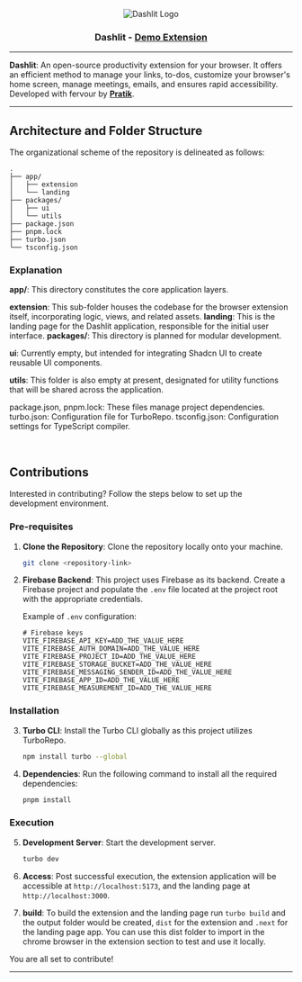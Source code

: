 <div align="center">

![Dashlit Logo](https://github.com/pratik-codes/Dashlit/blob/monorepo-migration/apps/landing/public/logo-black.png)

### Dashlit - [Demo Extension](https://demo.dashlit.com/)

</div>

---

**Dashlit**: An open-source productivity extension for your browser. It offers an efficient method to manage your links, to-dos, customize your browser's home screen, manage meetings, emails, and ensures rapid accessibility. Developed with fervour by [**Pratik**](https://twitter.com/pratikk_tiwari).

---

## Architecture and Folder Structure

The organizational scheme of the repository is delineated as follows:

```plaintext
.
├── app/
│   ├── extension
│   └── landing
├── packages/
│   ├── ui
│   └── utils
├── package.json
├── pnpm.lock
├── turbo.json
└── tsconfig.json
```

### Explanation

**app/**: This directory constitutes the core application layers.

**extension**: This sub-folder houses the codebase for the browser extension itself, incorporating logic, views, and related assets.
**landing**: This is the landing page for the Dashlit application, responsible for the initial user interface.
**packages/**: This directory is planned for modular development.

**ui**: Currently empty, but intended for integrating Shadcn UI to create reusable UI components.

**utils**: This folder is also empty at present, designated for utility functions that will be shared across the application.

package.json, pnpm.lock: These files manage project dependencies.
turbo.json: Configuration file for TurboRepo.
tsconfig.json: Configuration settings for TypeScript compiler.

<br/>

## Contributions

Interested in contributing? Follow the steps below to set up the development environment.

### Pre-requisites

1. **Clone the Repository**: Clone the repository locally onto your machine.

   ```bash
   git clone <repository-link>
   ```

2. **Firebase Backend**: This project uses Firebase as its backend. Create a Firebase project and populate the `.env` file located at the project root with the appropriate credentials.

   Example of `.env` configuration:

   ```env
   # Firebase keys
   VITE_FIREBASE_API_KEY=ADD_THE_VALUE_HERE
   VITE_FIREBASE_AUTH_DOMAIN=ADD_THE_VALUE_HERE
   VITE_FIREBASE_PROJECT_ID=ADD_THE_VALUE_HERE
   VITE_FIREBASE_STORAGE_BUCKET=ADD_THE_VALUE_HERE
   VITE_FIREBASE_MESSAGING_SENDER_ID=ADD_THE_VALUE_HERE
   VITE_FIREBASE_APP_ID=ADD_THE_VALUE_HERE
   VITE_FIREBASE_MEASUREMENT_ID=ADD_THE_VALUE_HERE
   ```

### Installation

3. **Turbo CLI**: Install the Turbo CLI globally as this project utilizes TurboRepo.

   ```bash
   npm install turbo --global
   ```

4. **Dependencies**: Run the following command to install all the required dependencies:

   ```bash
   pnpm install
   ```

### Execution

5. **Development Server**: Start the development server.

   ```bash
   turbo dev
   ```

6. **Access**: Post successful execution, the extension application will be accessible at `http://localhost:5173`, and the landing page at `http://localhost:3000`.

7. **build**: To build the extension and the landing page run `turbo build` and the output folder would be created, `dist` for the extension and `.next` for the landing page app. You can use this dist folder to import in the chrome browser in the extension section to test and use it locally.

You are all set to contribute!

---

